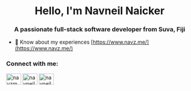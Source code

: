 <h1 align="center">Hello, I'm Navneil Naicker</h1>
<h3 align="center">A passionate full-stack software developer from Suva, Fiji</h3>

- 📄 Know about my experiences [https://www.navz.me/](https://www.navz.me/)

<h3 align="left">Connect with me:</h3>
<p align="left">
<a href="https://twitter.com/navzme" target="blank"><img align="center" src="https://raw.githubusercontent.com/rahuldkjain/github-profile-readme-generator/master/src/images/icons/Social/twitter.svg" alt="navzme" height="30" width="40" /></a>
<a href="https://linkedin.com/in/navneil" target="blank"><img align="center" src="https://raw.githubusercontent.com/rahuldkjain/github-profile-readme-generator/master/src/images/icons/Social/linked-in-alt.svg" alt="navneil" height="30" width="40" /></a>
<a href="https://stackoverflow.com/users/navneil-naicker" target="blank"><img align="center" src="https://raw.githubusercontent.com/rahuldkjain/github-profile-readme-generator/master/src/images/icons/Social/stack-overflow.svg" alt="navneil-naicker" height="30" width="40" /></a>
</p>
